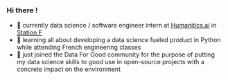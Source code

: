 ### Hi there !

- 🤖 currently data science / software engineer intern at [Humanitics.ai](https://humanitics.ai) in [Station F](https://stationf.co/)
- 👀 learning all about developing a data science fueled product in Python while attending French engineering classes
- 🌱 just joined the Data For Good community for the purpose of putting my data science skills to good use in open-source projects with a concrete impact on the environment
